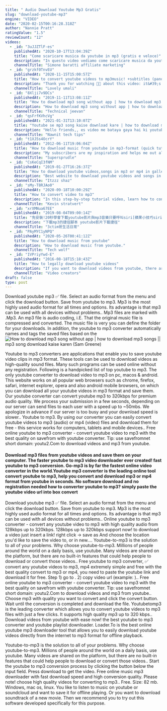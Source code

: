 ```yaml
---
title: " Audio Download Youtube Mp3 Gratis"
slug: "download-youtube-mp3"
engine: "VIDEO"
date: "2020-02-15T00:16:28.318Z"
author: "Nannie Pratt"
ratingValue: "1.5"
reviewCount: "12"
videos:
  - _id: "3uJJZTlF-es"
    publishedAt: "2020-10-17T13:04:39Z"
    title: "Come scaricare musica da youtube in mp3 (gratis e veloce)"
    description: "In questo video vediamo come scaricare musica da youtube in mp3. Sito per scaricare musica: visita il mio sito:"
    channelTitle: "Simone baratti affiliate marketing"
  - _id: "grzkf0TnvEU"
    publishedAt: "2020-11-15T15:00:57Z"
    title: "How to convert youtube videos to mp3music! +subtitles (pano magkaroon ng music) |lovely umali"
    description: "Thank you for watching 🧡🥰 about this video: it&#39;s all about on how to convert youtube videos to mp3music you can also use"
    channelTitle: "Lovely umali"
  - _id: "8Xlji7v9DCs"
    publishedAt: "2019-11-11T13:08:11Z"
    title: "How to download mp3 song without app | how to download mp3 songs || mp3 song download kaise karen"
    description: "How to download mp3 song without app | how to download mp3 songs || mp3 song download kaise karen how to change whatsapp home screen"
    channelTitle: "Technical jeevan"
  - _id: "qsFrfKVhcVg"
    publishedAt: "2021-01-31T13:10:07Z"
    title: "Youtube se mp3 song kaise download kare | how to download mp3 song from youtube |"
    description: "Hello friends,, es video me bataya gaya hai ki youtube video ko mp3 me download kaise kare.. Like,share&amp;subscribe link :-"
    channelTitle: "Nawnit tech tips"
  - _id: "t1XJ5s4OcrY"
    publishedAt: "2012-06-11T19:06:04Z"
    title: "How to download music from youtube in mp3-format (quick tutorial)"
    description: "My subscribers are my inspiration and helps me out alot!! just a quick tutorial for how to download music and playlists from youtube in mp3"
    channelTitle: "Supersprudle"
  - _id: "CsKeCqI3fNM"
    publishedAt: "2019-01-27T16:26:37Z"
    title: "How to download youtube videos,songs in mp3 or mp4 in gallery"
    description: "Best website to download youtube videos and songs in mp3 or mp4 both in direct gallery edit: new update on website so you will not be waiting for convert the"
    channelTitle: "Itzzz shaz"
  - _id: "sMy-T8RJAo0"
    publishedAt: "2020-09-18T10:00:29Z"
    title: "How to convert video to mp3"
    description: "In this step-by-step tutorial video, learn how to convert a video file (e.G. Mp4 or mkv) into an mp3 audio file format. 0:00 introduction 0:34 example video with"
    channelTitle: "Kevin stratvert"
  - _id: "xrXMNua67EE"
    publishedAt: "2019-08-04T09:00:14Z"
    title: "免安裝!20秒學會下載youtube影片與mp3音樂只要呼叫siri[蘋果小技巧siri捷徑進階篇]"
    description: "下載mp3的捷徑腳本 youtube影片下載捷徑"
    channelTitle: "3ctim哥生活日常"
  - _id: "PAyMYC1yNPQ"
    publishedAt: "2020-05-26T00:41:12Z"
    title: "How to download music from youtube"
    description: "How to download music from youtube."
    channelTitle: "Tech wolf"
  - _id: "IVPriyYwd-E"
    publishedAt: "2016-08-18T15:18:43Z"
    title: "How to legally download youtube videos"
    description: "If you want to download videos from youtube, there are very few legal ways to do that. It&#39;s tempting to download videos from youtube to either watch later or to"
    channelTitle: "Video creators"
draft: false
type: post
---
```


Download youtube mp3 ✅ file. Select an audio format from the menu and click the download button. Save from youtube to mp3. Mp3 is the most highly used audio format for all times and options. Its advantage is that mp3 can be used with all devices without problems.. Mp3 files are marked with .Mp3. An mp3 file is audio coding, i.E. That the original music file is compressed and converted. The music file is very you can define the folder for your downloads. In addition, the youtube to mp3 converter automatically names and tags the saved files based on the
![How to download mp3 song without app | how to download mp3 songs || mp3 song download kaise karen (Sam Greene)](https://i.ytimg.com/vi/8Xlji7v9DCs/hqdefault.jpg "How to download mp3 song without app | how to download mp3 songs || mp3 song download kaise karen (Edward Silva)")

Youtube to mp3 converters are applications that enable you to save youtube video clips in mp3 format. These tools can be used to download videos as high-quality sound files. Many such programs can be used online without any registration. Following is a handpicked list of top youtube to mp3. The only youtube converter to download video to mp3 on pc, macos &amp; android. This website works on all popular web browsers such as chrome, firefox, safari, internet explorer, opera and also android mobile browsers, on which you can download all your youtube videos in mp3 format and save them. Our youtube converter can convert youtube mp3 to 320kbps for premium audio quality. We process your submission in a few seconds, depending on our server can send files to each user with a speed up to ~50mbs. We apologize in advance if our server is too busy and your download speed is slower.. Youtube to mp3. By using our converter you can easily convert youtube videos to mp3 (audio) or mp4 (video) files and download them for free - this service works for computers, tablets and mobile devices.. Free online youtube to mp3 converter - convert youtube video to mp3 with the best quality on savefrom with youtube converter. Tip: use savefromnet short domain: youtu2.Com to download videos and mp3 from youtube.
<!--inArticleAds-->

<!--galleryOne-->

#### Download mp3 files from youtube videos and save them on your computer. The faster youtube to mp3 video downloader ever created! fast youtube to mp3 conversion. Go-mp3 is by far the fastest online video converter in the world.Youtube mp3 converter is the leading online tool convert youtube to mp3, help you convert and download mp3 or mp4 format from youtube in seconds. No software download and no registration needed how to converter youtube to mp3? simply paste the youtube video url into box convert
<!--inArticleAds-->

<!--galleryTwo-->

Download youtube mp3 ✅ file. Select an audio format from the menu and click the download button. Save from youtube to mp3. Mp3 is the most highly used audio format for all times and options. Its advantage is that mp3 can be used with all devices without problems.. Online youtube to mp3 converter - convert any youtube video to mp3 with high quality audio from 128kbps up to 320kbps. 128kbps up to 320kbps support now! to download a video just insert a link! right click -&gt; save as And choose the location you&#39;d like to save the video to, or in new.... Youtube-to-mp3 is the solution to all of your problems. Why choose youtube-to-mp3. Millions of people around the world on a daily basis, use youtube. Many videos are shared on the platform, but there are no built-in features that could help people to download or convert those videos.. Free youtube to mp3 converter, ✅ convert any youtube videos to mp3, mp4 extremely simple and free with the best quality convert to mp3 or mp4, you need to paste the youtube link and download it for free. Step 1) go to . 2) copy video url (example: ).. Free online youtube to mp3 converter - convert youtube video to mp3 with the best quality on savefrom with youtube converter. Tip: use savefromnet short domain: youtu2.Com to download videos and mp3 from youtube.. Choose mp3 with quality you want to convert and click the convert button. Wait until the conversion is completed and download the file. Youtubetomp3 is the leading converter which allows you to convert youtube videos to mp3 files with just a few clicks. It supports high quality mp3 up to 320 kbps.. Download videos from youtube with ease now! the best youtube to mp3 converter and youtube playlist downloader. Loader.To is the best online youtube mp3 downloader tool that allows you to easily download youtube videos directly from the internet to mp3 format for offline playback.
<!--galleryThree-->

Youtube-to-mp3 is the solution to all of your problems. Why choose youtube-to-mp3. Millions of people around the world on a daily basis, use youtube. Many videos are shared on the platform, but there are no built-in features that could help people to download or convert those videos.. Start the youtube to mp3 conversion process by clicking the button below the input field. Press download to get the video. Free online music mp3 downloader with fast download speed and high conversion quality. Please note! choose high quality videos for converting to mp3.. Free. Size: 82 mb. Windows, mac os, linux. You like to listen to music on youtube or soundcloud and want to save it for offline playing. Or you want to download soundtrack of a new movie. Then we recommend you to try out this software developed specifically for this purpose.